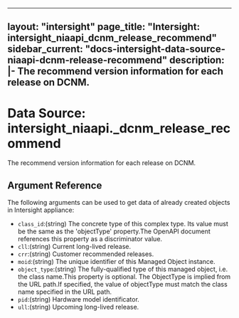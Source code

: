 
---
layout: "intersight"
page_title: "Intersight: intersight_niaapi_dcnm_release_recommend"
sidebar_current: "docs-intersight-data-source-niaapi-dcnm-release-recommend"
description: |-
The recommend version information for each release on DCNM.
---

# Data Source: intersight_niaapi._dcnm_release_recommend
The recommend version information for each release on DCNM.
## Argument Reference
The following arguments can be used to get data of already created objects in Intersight appliance:
* `class_id`:(string) The concrete type of this complex type. Its value must be the same as the 'objectType' property.The OpenAPI document references this property as a discriminator value. 
* `cll`:(string) Current long-lived release. 
* `crr`:(string) Customer recommended releases. 
* `moid`:(string) The unique identifier of this Managed Object instance. 
* `object_type`:(string) The fully-qualified type of this managed object, i.e. the class name.This property is optional. The ObjectType is implied from the URL path.If specified, the value of objectType must match the class name specified in the URL path. 
* `pid`:(string) Hardware model identificator. 
* `ull`:(string) Upcoming long-lived release. 
